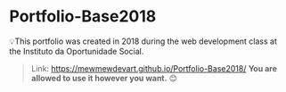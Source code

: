 # Portfolio-Base2018
:bulb:This portfolio was created in 2018 during the web development class at the Instituto da Oportunidade Social.
 > Link: https://mewmewdevart.github.io/Portfolio-Base2018/
**You are allowed to use it however you want.** 😊
